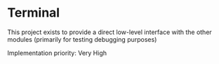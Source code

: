 # Terminal
This project exists to provide a direct low-level interface with the other modules (primarily for testing debugging purposes)

Implementation priority: Very High